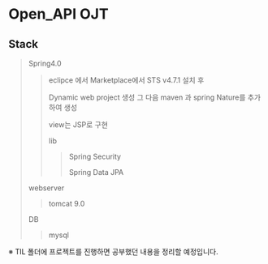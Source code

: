 # Open_API OJT

## Stack

> 
>
> Spring4.0
>
> > eclipce 에서 Marketplace에서 STS v4.7.1 설치 후
> >
> > Dynamic web project 생성 그 다음 maven 과 spring Nature를 추가하여 생성
> >
> > view는 JSP로 구현
> >
> > lib 
> >
> > > Spring Security 
> > >
> > > Spring Data JPA
> >
> > 
>
> webserver 
>
> > tomcat 9.0
>
> DB
>
> > mysql
>
> 

※ TIL 폴더에 프로젝트를 진행하면 공부했던 내용을 정리할 예정입니다.
